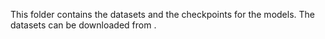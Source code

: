 This folder contains the datasets and the checkpoints for the models.
The datasets can be downloaded from []().